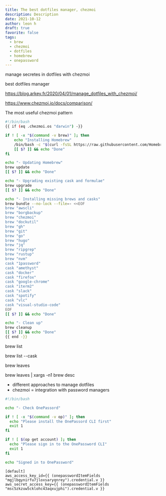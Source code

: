```yaml
---
title: The best dotfiles manager, chezmoi
description: Description
date: 2021-10-12
author: leon h
draft: true
favorite: false
tags:
  - brew
  - chezmoi
  - dotfiles
  - homebrew
  - onepassword
---
```


manage secretes in dotfiles with chezmoi

best dotfiles manager

https://blog.arkey.fr/2020/04/01/manage_dotfiles_with_chezmoi/

https://www.chezmoi.io/docs/comparison/

The most useful chezmoi pattern

<!--more-->

```bash
#!/bin/bash
{{ if (eq .chezmoi.os "darwin") -}}

if ! [ -x "$(command -v brew)" ]; then
    echo "Installing Homebrew"
    /bin/bash -c "$(curl -fsSL https://raw.githubusercontent.com/Homebrew/install/HEAD/install.sh)"
    [[ $? ]] && echo "Done"
fi

echo "- Updating Homebrew"
brew update
[[ $? ]] && echo "Done"

echo "- Upgrading existing cask and formulae"
brew upgrade
[[ $? ]] && echo "Done"

echo "- Installing missing brews and casks"
brew bundle --no-lock --file=- <<EOF
brew "awscli"
brew "borgbackup"
brew "chezmoi"
brew "dockutil"
brew "gh"
brew "git"
brew "go"
brew "hugo"
brew "jq"
brew "ripgrep"
brew "rustup"
brew "nvm"
cask "1password"
cask "amethyst"
cask "docker"
cask "firefox"
cask "google-chrome"
cask "iterm2"
cask "slack"
cask "spotify"
cask "vlc"
cask "visual-studio-code"
EOF
[[ $? ]] && echo "Done"

echo "- Clean up"
brew cleanup
[[ $? ]] && echo "Done"
{{ end -}}
```

brew list

brew list --cask

brew leaves

brew leaves | xargs -n1 brew desc

- different approaches to manage dotfiles
- chezmoi = integration with password managers

```bash
#!/bin/bash

echo "- Check OnePassord"

if ! [ -x "$(command -v op)" ]; then
  echo "Please install the OnePassord CLI first"
  exit 1
fi

if ! [ $(op get account) ]; then
  echo "Please sign in to the OnePassword CLI"
  exit 1
fi

echo "Signed in to OnePassword"
```

```
[default]
aws_access_key_id={{ (onepasswordItemFields "mgjlbgynirfu7jloxsaryqnrey").credential.v }}
aws_secret_access_key={{ (onepasswordItemFields "msc5zkzuw5cklohc43aqxujphi").credential.v }}
```
